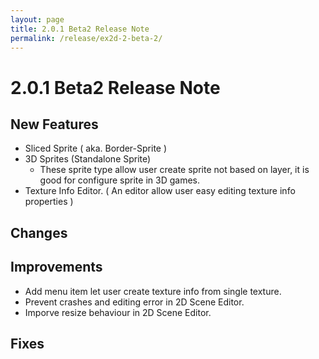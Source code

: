 ```yaml
---
layout: page
title: 2.0.1 Beta2 Release Note 
permalink: /release/ex2d-2-beta-2/
---
```


# 2.0.1 Beta2 Release Note

## New Features

+ Sliced Sprite ( aka. Border-Sprite )
+ 3D Sprites (Standalone Sprite)
  + These sprite type allow user create sprite not based on layer, it is good for configure sprite in 3D games.
+ Texture Info Editor. ( An editor allow user easy editing texture info properties )

## Changes

## Improvements

+ Add menu item let user create texture info from single texture.
+ Prevent crashes and editing error in 2D Scene Editor.
+ Imporve resize behaviour in 2D Scene Editor.

## Fixes
